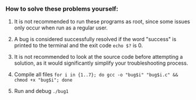 ### How to solve these problems yourself:


1. It is not recommended to run these programs as root, since some issues only occur when run as a regular user.

2. A bug is considered successfully resolved if the word "success" is printed to the terminal and the exit code `echo $?` is 0.

3. It is not recommended to look at the source code before attempting a solution, as it would significantly simplify your troubleshooting process.

4. Compile all files
`for i in {1..7}; do gcc -o "bug$i" "bug$i.c" && chmod +x "bug$i"; done`

5. Run and debug
`./bug1`
